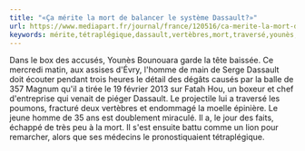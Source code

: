 ```yaml
---
title: "«Ça mérite la mort de balancer le système Dassault?»"
url: https://www.mediapart.fr/journal/france/120516/ca-merite-la-mort-de-balancer-le-systeme-dassault?utm_source=twitter&utm_medium=social&utm_campaign=Sharing&xtor=CS3-67
keywords: mérite,tétraplégique,dassault,vertèbres,mort,traversé,younès,tête,balancer,système,échappé,écouter,épinière,venait
---
```

Dans le box des accusés, Younès Bounouara garde la tête baissée. Ce mercredi matin, aux assises d'Évry, l'homme de main de Serge Dassault doit écouter pendant trois heures le détail des dégâts causés par la balle de 357 Magnum qu'il a tirée le 19 février 2013 sur Fatah Hou, un boxeur et chef d'entreprise qui venait de piéger Dassault. Le projectile lui a traversé les poumons, fracturé deux vertèbres et endommagé la moelle épinière. Le jeune homme de 35 ans est doublement miraculé. Il a, le jour des faits, échappé de très peu à la mort. Il s'est ensuite battu comme un lion pour remarcher, alors que ses médecins le pronostiquaient tétraplégique.
